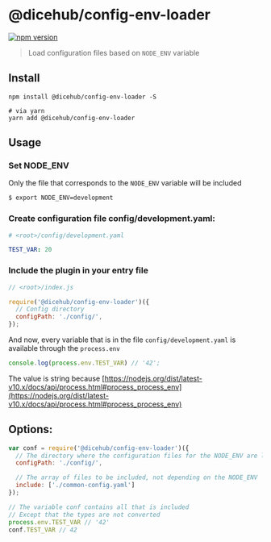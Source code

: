 # @dicehub/config-env-loader

[![npm version](https://badge.fury.io/js/%40dicehub%2Fconfig-env-loader.svg)](https://badge.fury.io/js/%40dicehub%2Fconfig-env-loader)

> Load configuration files based on `NODE_ENV` variable

## Install

```
npm install @dicehub/config-env-loader -S

# via yarn
yarn add @dicehub/config-env-loader
```

## Usage


### Set NODE_ENV
Only the file that corresponds to the `NODE_ENV` variable will be included
```bash
$ export NODE_ENV=development
```


### Create configuration file config/**development**.yaml:

```yaml
# <root>/config/development.yaml

TEST_VAR: 20
```


### Include the plugin in your entry file

```js
// <root>/index.js

require('@dicehub/config-env-loader')({
  // Config directory
  configPath: './config/',
});
```

And now, every variable that is in the file `config/development.yaml` is available through the `process.env`

```js
console.log(process.env.TEST_VAR) // '42';
```

The value is string because [https://nodejs.org/dist/latest-v10.x/docs/api/process.html#process_process_env](https://nodejs.org/dist/latest-v10.x/docs/api/process.html#process_process_env)

## Options:

```js
var conf = require('@dicehub/config-env-loader')({
  // The directory where the configuration files for the NODE_ENV are located
  configPath: './config/',

  // The array of files to be included, not depending on the NODE_ENV
  include: ['./common-config.yaml']
});

// The variable conf contains all that is included
// Except that the types are not converted
process.env.TEST_VAR // '42'
conf.TEST_VAR // 42
```
